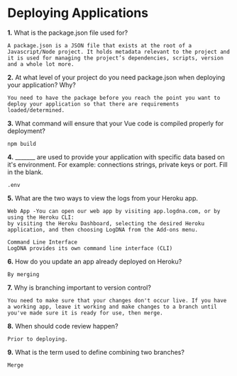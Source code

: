 # Deploying Applications

**1.** What is the package.json file used for?
<!-- enter you answer in the space below -->
```
A package.json is a JSON file that exists at the root of a Javascript/Node project. It holds metadata relevant to the project and it is used for managing the project’s dependencies, scripts, version and a whole lot more.
``` 
**2.** At what level of your project do you need package.json when deploying your application? Why?
<!-- enter you answer in the space below -->
```
You need to have the package before you reach the point you want to deploy your application so that there are requirements loaded/determined.
```
**3.** What command will ensure that your Vue code is compiled properly for deployment?
<!-- enter you answer in the space below -->
```
npm build
```
**4.** _______ are used to provide your application with specific data based on it's environment. For example: connections strings, private keys or port. Fill in the blank.
<!-- enter you answer in the space below -->
```
.env
```
**5.** What are the two ways to view the logs from your Heroku app.
<!-- enter you answer in the space below -->
```
Web App -You can open our web app by visiting app.logdna.com, or by using the Heroku CLI:
by visiting the Heroku Dashboard, selecting the desired Heroku application, and then choosing LogDNA from the Add-ons menu.

Command Line Interface
LogDNA provides its own command line interface (CLI)
```
**6.** How do you update an app already deployed on Heroku?
<!-- enter you answer in the space below -->
```
By merging
```
**7.** Why is branching important to version control?
<!-- enter you answer in the space below -->
```
You need to make sure that your changes don't occur live. If you have a working app, leave it working and make changes to a branch until you've made sure it is ready for use, then merge.
```
**8.** When should code review happen?
<!-- enter you answer in the space below -->
```
Prior to deploying.
```
**9.** What is the term used to define combining two branches?
<!-- enter you answer in the space below -->
```
Merge
```
